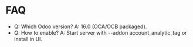 # FAQ

- Q: Which Odoo version? A: 16.0 (OCA/OCB packaged).
- Q: How to enable? A: Start server with --addon account_analytic_tag or install in UI.
